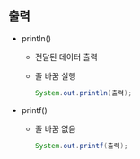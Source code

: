 ## 출력

* println()

  * 전달된 데이터 출력

  * 줄 바꿈 실행

    ```java
    System.out.println(출력);
    ```

* printf()

  * 줄 바꿈 없음

    ```java
    System.out.printf(출력);
    ```

    